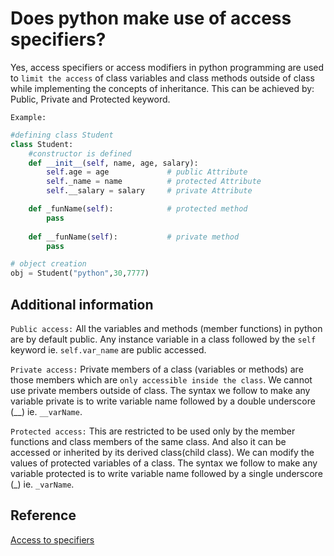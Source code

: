 # Does python make use of access specifiers?

Yes, access specifiers or access modifiers in python programming are used to `limit the access` of class variables and class methods outside of class while implementing the concepts of inheritance. This can be achieved by: Public, Private and Protected keyword.

`Example:`

```python
#defining class Student
class Student:
    #constructor is defined
    def __init__(self, name, age, salary):
        self.age = age             # public Attribute
        self._name = name          # protected Attribute 
        self.__salary = salary     # private Attribute

    def _funName(self):            # protected method
        pass
 
    def __funName(self):           # private method
        pass

# object creation 
obj = Student("python",30,7777)
```

## Additional information

`Public access:` All the variables and methods (member functions) in python are by default public. Any instance variable in a class followed by the `self` keyword ie. `self.var_name` are public accessed.

`Private access:` Private members of a class (variables or methods) are those members which are `only accessible inside the class`. We cannot use private members outside of class. The syntax we follow to make any variable private is to write variable name followed by a double underscore (__) ie. `__varName`.

`Protected access:` This are restricted to be used only by the member functions and class members of the same class. And also it can be accessed or inherited by its derived class(child class). We can modify the values of protected variables of a class. The syntax we follow to make any variable protected is to write variable name followed by a single underscore (_) ie. `_varName`.

## Reference

[Access to specifiers](https://pythonlobby.com/access-specifiers-or-access-modifiers-in-python-programming-public-private-and-protected-keywords/)
